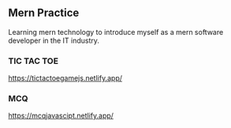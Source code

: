 ## Mern Practice
Learning mern technology to introduce myself as a mern software developer in the IT industry.

### TIC TAC TOE
https://tictactoegamejs.netlify.app/

### MCQ
https://mcqjavascipt.netlify.app/
